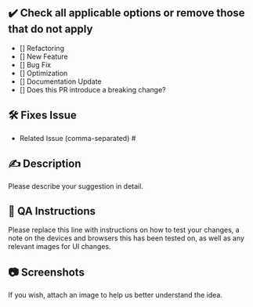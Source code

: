 <!--
🚨 If you have encountered a SECURITY RELATED ISSUE with Yii, [use this form](https://www.yiiframework.com/security) to report any security issues you have encountered to us. ❗DO NOT use the issue tracker or discuss it in the public forum as this will cause more harm than help.

❗ Remove sections that are not applicable
-->

## ✔️ Check all applicable options or remove those that do not apply
- [] Refactoring
- [] New Feature
- [] Bug Fix
- [] Optimization
- [] Documentation Update
- [] Does this PR introduce a breaking change?


## 🛠️ Fixes Issue
- Related Issue (comma-separated) #





## ✍ Description
Please describe your suggestion in detail.





## 📝 QA Instructions
Please replace this line with instructions on how to test your changes, a note on the devices and browsers this has been tested on, as well as any relevant images for UI changes.





## 📷 Screenshots
If you wish, attach an image to help us better understand the idea.




